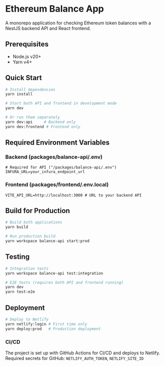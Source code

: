 # Ethereum Balance App

A monorepo application for checking Ethereum token balances with a NestJS backend API and React frontend.

## Prerequisites

- Node.js v20+
- Yarn v4+

## Quick Start

```bash
# Install dependencies
yarn install

# Start both API and frontend in development mode
yarn dev

# Or run them separately
yarn dev:api     # Backend only
yarn dev:frontend # Frontend only
```

## Required Environment Variables

### Backend (packages/balance-api/.env)

```
# Required for API ("/packages/balance-api/.env")
INFURA_URL=your_infura_endpoint_url
```

### Frontend (packages/frontend/.env.local)

```
VITE_API_URL=http://localhost:3000 # URL to your backend API
```

## Build for Production

```bash
# Build both applications
yarn build

# Run production build
yarn workspace balance-api start:prod
```

## Testing

```bash
# Integration tests
yarn workspace balance-api test:integration

# E2E tests (requires both API and frontend running)
yarn dev
yarn test:e2e
```

## Deployment

```bash
# Deploy to Netlify
yarn netlify:login # First time only
yarn deploy:prod   # Production deployment
```

### CI/CD

The project is set up with GitHub Actions for CI/CD and deploys to Netlify.
Required secrets for GitHub: `NETLIFY_AUTH_TOKEN`, `NETLIFY_SITE_ID`
